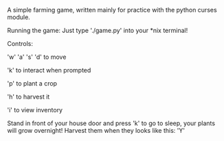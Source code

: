 A simple farming game, written mainly for practice with the python curses module.

Running the game:
Just type './game.py' into your *nix terminal!

Controls:

'w' 'a' 's' 'd' to move

'k' to interact when prompted

'p' to plant a crop

'h' to harvest it

'i' to view inventory

Stand in front of your house door and press 'k' to go to sleep, your plants will grow overnight! Harvest them when they looks like this: 'Y'
